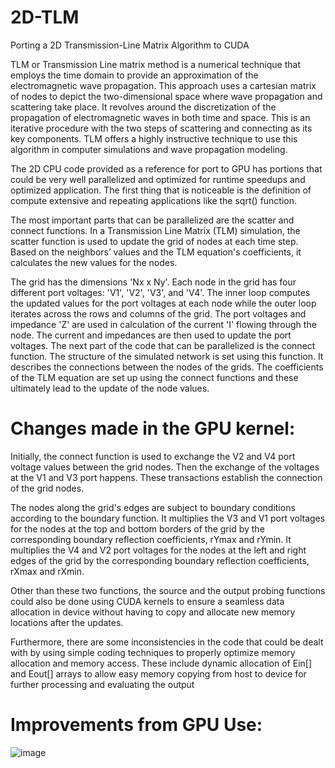 # 2D-TLM
Porting a 2D Transmission-Line Matrix Algorithm to CUDA

TLM or Transmission Line matrix method is a numerical technique that employs the time domain
to provide an approximation of the electromagnetic wave propagation. This approach uses a
cartesian matrix of nodes to depict the two-dimensional space where wave propagation and
scattering take place. It revolves around the discretization of the propagation of electromagnetic
waves in both time and space. This is an iterative procedure with the two steps of scattering and
connecting as its key components. TLM offers a highly instructive technique to use this algorithm
in computer simulations and wave propagation modeling.

The 2D CPU code provided as a reference for port to GPU has portions that could be very well
parallelized and optimized for runtime speedups and optimized application. The first thing that is
noticeable is the definition of compute extensive and repeating applications like the sqrt() function.

The most important parts that can be parallelized are the scatter and connect functions. In a
Transmission Line Matrix (TLM) simulation, the scatter function is used to update the grid of
nodes at each time step. Based on the neighbors’ values and the TLM equation's coefficients, it
calculates the new values for the nodes.

The grid has the dimensions 'Nx x Ny'. Each node in the grid has four different port voltages: 'V1',
'V2', 'V3', and 'V4'. The inner loop computes the updated values for the port voltages at each node
while the outer loop iterates across the rows and columns of the grid. The port voltages
and impedance 'Z' are used in calculation of the current 'I' flowing through the node. The current
and impedances are then used to update the port voltages.
The next part of the code that can be parallelized is the connect function. The structure of the
simulated network is set using this function. It describes the connections between the nodes of the
grids. The coefficients of the TLM equation are set up using the connect functions and these
ultimately lead to the update of the node values.

# Changes made in the GPU kernel:

Initially, the connect function is used to exchange the V2 and V4 port voltage values between the
grid nodes. Then the exchange of the voltages at the V1 and V3 port happens. These transactions
establish the connection of the grid nodes.

The nodes along the grid's edges are subject to boundary conditions according to the boundary
function. It multiplies the V3 and V1 port voltages for the nodes at the top and bottom borders of
the grid by the corresponding boundary reflection coefficients, rYmax and rYmin. It multiplies the
V4 and V2 port voltages for the nodes at the left and right edges of the grid by the corresponding
boundary reflection coefficients, rXmax and rXmin.

Other than these two functions, the source and the output probing functions could also be done
using CUDA kernels to ensure a seamless data allocation in device without having to copy and
allocate new memory locations after the updates.

Furthermore, there are some inconsistencies in the code that could be dealt with by using simple
coding techniques to properly optimize memory allocation and memory access. These include
dynamic allocation of Ein[] and Eout[] arrays to allow easy memory copying from host to device
for further processing and evaluating the output

# Improvements from GPU Use:
![image](https://github.com/Hamzamazhar1999/2D-TLM/assets/129704102/75fcacc2-c3d9-41b9-aeb6-3f412f903fd9)



